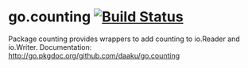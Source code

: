 go.counting [![Build Status](https://secure.travis-ci.org/daaku/go.counting.png)](http://travis-ci.org/daaku/go.counting)
===========

Package counting provides wrappers to add counting to io.Reader and io.Writer.
Documentation: http://go.pkgdoc.org/github.com/daaku/go.counting
